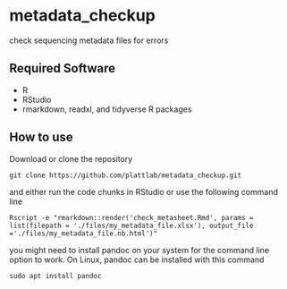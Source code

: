 # metadata_checkup

check sequencing metadata files for errors


## Required Software

- R
- RStudio
- rmarkdown, readxl, and tidyverse R packages

## How to use


Download or clone the repository

``
git clone https://github.com/plattlab/metadata_checkup.git
``


and either run the code chunks in RStudio or use the following command line

``
Rscript -e "rmarkdown::render('check_metasheet.Rmd', params = list(filepath = './files/my_metadata_file.xlsx'), output_file ='./files/my_metadata_file.nb.html')"
``

you might need to install pandoc on your system for the command line option to work. On Linux, pandoc can be installed with this command

``
sudo apt install pandoc
``



